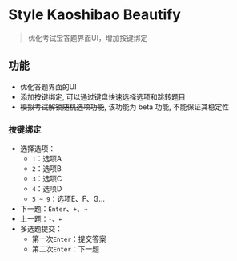 # Style Kaoshibao Beautify

> 优化考试宝答题界面UI，增加按键绑定

## 功能

- 优化答题界面的UI
- 添加按键绑定, 可以通过键盘快速选择选项和跳转题目
- ~~模拟考试解锁随机选项功能~~, 该功能为 beta 功能, 不能保证其稳定性

### 按键绑定

- 选择选项：
    - `1`：选项A
    - `2`：选项B
    - `3`：选项C
    - `4`：选项D
    - `5 ~ 9`：选项E、F、G...
- 下一题：`Enter`、`+`、`→`
- 上一题：`-`、`←`
- 多选题提交：
    - 第一次`Enter`：提交答案
    - 第二次`Enter`：下一题
